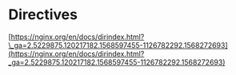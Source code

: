 # Directives

[https://nginx.org/en/docs/dirindex.html?\_ga=2.5229875.120217182.1568597455-1126782292.1568272693](https://nginx.org/en/docs/dirindex.html?_ga=2.5229875.120217182.1568597455-1126782292.1568272693)

